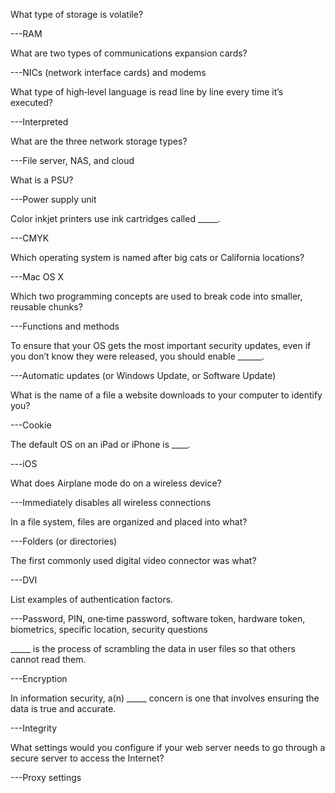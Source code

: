 What type of storage is volatile?

---RAM

What are two types of communications expansion cards?

---NICs (network interface cards) and modems

What type of high‐level language is read line by line every time it’s executed?

---Interpreted

What are the three network storage types?

---File server, NAS, and cloud

What is a PSU?

---Power supply unit

Color inkjet printers use ink cartridges called _____.

---CMYK

Which operating system is named after big cats or California locations?

---Mac OS X

Which two programming concepts are used to break code into smaller, reusable chunks?

---Functions and methods

To ensure that your OS gets the most important security updates, even if you don’t know they were released, you should enable ______.

---Automatic updates (or Windows Update, or Software Update)

What is the name of a file a website downloads to your computer to identify you?

---Cookie

The default OS on an iPad or iPhone is ____.

---iOS

What does Airplane mode do on a wireless device?

---Immediately disables all wireless connections

In a file system, files are organized and placed into what?

---Folders (or directories)

The first commonly used digital video connector was what?

---DVI

List examples of authentication factors.

---Password, PIN, one‐time password, software token, hardware token, biometrics, specific location, security questions

_____ is the process of scrambling the data in user files so that others cannot read them.

---Encryption

In information security, a(n) _____ concern is one that involves ensuring the data is true and accurate.

---Integrity

What settings would you configure if your web server needs to go through a secure server to access the Internet?

---Proxy settings
